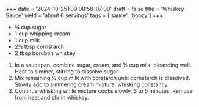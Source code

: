 +++
date = '2024-10-25T09:08:58-07:00'
draft = false
title = 'Whiskey Sauce'
yield = 'about 6 servings'
tags = ['sauce', 'boozy']
+++

* ¾ cup sugar
* 1 cup whipping cream
* 1 cup milk
* 2½ tbsp cornstarch
* 2 tbsp borubon whiskey

1. In a saucepan, combine sugar, cream, and ½ cup milk, bleanding well. Heat to simmer, stirring to dissolve sugar.
2. Mix remaining ½ cup milk with corstarch until cornstarch is dissolved. Slowly add to simmering cream mixture, whisking constantly.
3. Continue whisking while mixture cooks slowly, 3 to 5 minutes. Remove from heat and stir in whiskey.